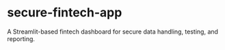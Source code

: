 # secure-fintech-app
A Streamlit-based fintech dashboard for secure data handling, testing, and reporting.
